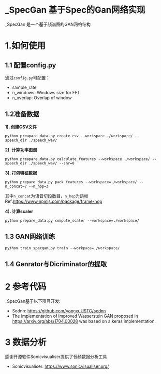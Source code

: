 # _SpecGan 基于Spec的Gan网络实现

_SpecGan 是一个基于频谱图的GAN网络结构

# 1.如何使用

## 1.1 配置config.py

通过`config.py`可配置：

- sample_rate
- n_windows: Windows size for FFT
- n_overlap: Overlap of window

## 1.2准备数据

**1). 创建CSV文件**

`python preapare_data.py create_csv --workspace ./workspace/ --speech_dir ./speech_wav/`

**2). 计算功率图谱**

`python preapare_data.py calculate_features --workspace ./workspace/ --speech_dir ./speech_wav/ --snr=0`

**3). 打包特征数据**

`python prepare_data.py pack_features --workspace=./workspace/ --n_concat=7 --n_hop=3`

其中`n_concat`为语音切段数目，`n_hop`为跳帧 Ref:https://www.npmjs.com/package/frame-hop

**4). 计算scaler**

`python prepare_data.py compute_scaler --workspace=./workspace/`

## 1.3 GAN网络训练

`python train_specgan.py train --workpace=./workspace/`

## 1.4 Genrator与Dicriminator的提取

# 2 参考代码

_SpecGan基于以下项目开发: 

- Sednn: https://github.com/yongxuUSTC/sednn
- The implementation of Improved Wasserstein GAN proposed in https://arxiv.org/abs/1704.00028 was based on a keras implementation.

# 3 数据分析

感谢开源软件Sonicvisualiser提供了音频数据分析工具
- Sonicvisualiser: https://www.sonicvisualiser.org/
